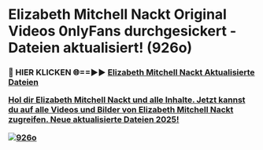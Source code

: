 # Elizabeth Mitchell Nackt Original Videos 0nlyFans durchgesickert - Dateien aktualisiert! (926o)

<h3>🔴 HIER KLICKEN 🌐==►► <a href="https://tinyurl.com/h6vf6nb8" rel="nofollow">Elizabeth Mitchell Nackt Aktualisierte Dateien

Hol dir Elizabeth Mitchell Nackt und alle Inhalte. Jetzt kannst du auf alle Videos und Bilder von Elizabeth Mitchell Nackt zugreifen. Neue aktualisierte Dateien 2025!

[![926o](https://i.imgur.com/sD4kR3V.gif)](https://tinyurl.com/h6vf6nb8)

